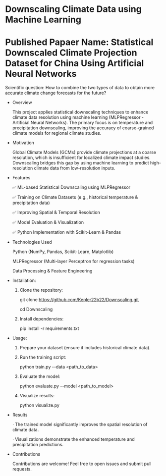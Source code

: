 # Downscaling Climate Data using Machine Learning
# Published Papaer Name: Statistical Downscaled Climate Projection Dataset for China Using Artificial Neural Networks

Scientific question: How to combine the two types of data to obtain more accurate climate change forecasts for the future?

* Overview

  This project applies statistical downscaling techniques to enhance climate data resolution using machine learning (MLPRegressor - Artificial Neural Networks). The primary focus is on temperature and precipitation downscaling, improving the accuracy of coarse-grained climate models for regional climate studies.

* Motivation

  Global Climate Models (GCMs) provide climate projections at a coarse resolution, which is insufficient for localized climate impact studies. Downscaling bridges this gap by using machine learning to predict high-resolution climate data from low-resolution inputs.

* Features

  ✅ ML-based Statistical Downscaling using MLPRegressor

  ✅ Training on Climate Datasets (e.g., historical temperature & precipitation data)

  ✅ Improving Spatial & Temporal Resolution

  ✅ Model Evaluation & Visualization

  ✅ Python Implementation with Scikit-Learn & Pandas

* Technologies Used

  Python (NumPy, Pandas, Scikit-Learn, Matplotlib)

  MLPRegressor (Multi-layer Perceptron for regression tasks)

  Data Processing & Feature Engineering

* Installation: 

  1. Clone the repository: 

      git clone https://github.com/Kepler22b22/Downscaling.git
  
      cd Downscaling

  2. Install dependencies:
 
     pip install -r requirements.txt

* Usage:

  1. Prepare your dataset (ensure it includes historical climate data).

  2. Run the training script:

      python train.py --data <path_to_data>

  3. Evaluate the model:

      python evaluate.py --model <path_to_model>

  4. Visualize results:

      python visualize.py

* Results

  · The trained model significantly improves the spatial resolution of climate data.

  · Visualizations demonstrate the enhanced temperature and precipitation predictions.

* Contributions

  Contributions are welcome! Feel free to open issues and submit pull requests.
